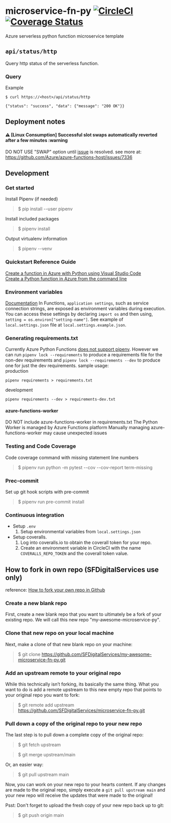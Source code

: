 # microservice-fn-py [![CircleCI](https://badgen.net/circleci/github/SFDigitalServices/microservice-fn-py/main)](https://circleci.com/gh/SFDigitalServices/microservice-fn-py) [![Coverage Status](https://coveralls.io/repos/github/SFDigitalServices/microservice-fn-py/badge.svg?branch=main)](https://coveralls.io/github/SFDigitalServices/microservice-fn-py?branch=main)

Azure serverless python function microservice template

## `api/status/http`

Query http status of the serverless function.

### Query

Example

```
$ curl https://<host>/api/status/http

{"status": "success", "data": {"message": "200 OK"}}
```

## Deployment notes

#### :warning: [Linux Consumption] Successful slot swaps automatically reverted after a few minutes :warning

DO NOT USE "SWAP" option until [issue](https://github.com/Azure/azure-functions-host/issues/7336) is resolved.
see more at: <https://github.com/Azure/azure-functions-host/issues/7336>

## Development

### Get started

Install Pipenv (if needed)
> $ pip install --user pipenv

Install included packages
> $ pipenv install

Output virtualenv information
> $ pipenv --venv

### Quickstart Reference Guide

[Create a function in Azure with Python using Visual Studio Code](https://docs.microsoft.com/en-us/azure/azure-functions/create-first-function-vs-code-python)  
[Create a Python function in Azure from the command line](https://docs.microsoft.com/en-us/azure/azure-functions/create-first-function-cli-python)

### Environment variables

[Documentation](https://docs.microsoft.com/en-us/azure/azure-functions/functions-reference-python#environment-variables)
In Functions, `application settings`, such as service connection strings, are exposed as environment variables during execution. You can access these settings by declaring `import os` and then using, `setting = os.environ["setting-name"]`. See example of `local.settings.json` file at `local.settings.example.json`.

### Generating requirements.txt

Currently Azure Python Functions [does not support pipenv](https://github.com/Azure/azure-functions-python-worker/issues/417). However we can run `pipenv lock --requirements` to produce a requirements file for the non-dev requirements and `pipenv lock --requirements --dev` to produce one for just the dev requirements.
sample usage:  
production

```
pipenv requirements > requirements.txt
```

development

```
pipenv requirements --dev > requirements-dev.txt
```

#### azure-functions-worker

DO NOT include azure-functions-worker in requirements.txt
The Python Worker is managed by Azure Functions platform
Manually managing azure-functions-worker may cause unexpected issues

### Testing and Code Coverage

Code coverage command with missing statement line numbers  
> $ pipenv run python -m pytest --cov --cov-report term-missing

### Prec-commit

Set up git hook scripts with pre-commit
> $ pipenv run pre-commit install

### Continuous integration

* Setup `.env`
    1. Setup environmental variables from `local.settings.json`
* Setup coveralls.
    1. Log into coveralls.io to obtain the coverall token for your repo.
    2. Create an environment variable in CircleCI with the name `COVERALLS_REPO_TOKEN` and the coverall token value.

## How to fork in own repo (SFDigitalServices use only)

reference: [How to fork your own repo in Github](http://kroltech.com/2014/01/01/quick-tip-how-to-fork-your-own-repo-in-github/)

### Create a new blank repo

First, create a new blank repo that you want to ultimately be a fork of your existing repo. We will call this new repo "my-awesome-microservice-py".

### Clone that new repo on your local machine

Next, make a clone of that new blank repo on your machine:
> $ git clone <https://github.com/SFDigitalServices/my-awesome-microservice-fn-py.git>

### Add an upstream remote to your original repo

While this technically isn’t forking, its basically the same thing. What you want to do is add a remote upstream to this new empty repo that points to your original repo you want to fork:
> $ git remote add upstream <https://github.com/SFDigitalServices/microservice-fn-py.git>

### Pull down a copy of the original repo to your new repo

The last step is to pull down a complete copy of the original repo:
> $ git fetch upstream

> $ git merge upstream/main

Or, an easier way:
> $ git pull upstream main

Now, you can work on your new repo to your hearts content. If any changes are made to the original repo, simply execute a `git pull upstream main` and your new repo will receive the updates that were made to the original!

Psst: Don't forget to upload the fresh copy of your new repo back up to git:

> $ git push origin main
